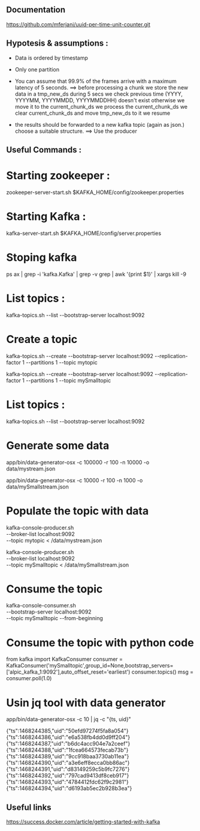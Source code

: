 ## Documentation

https://github.com/mferjani/uuid-per-time-unit-counter.git


## Hypotesis & assumptions :

- Data is ordered by timestamp
- Only one partition


- You can assume that 99.9% of the frames arrive with a maximum latency of 5 seconds.
==>
before processing a chunk we store the new data in a tmp_new_ds during 5 secs
we check previous time (YYYY, YYYYMM, YYYYMMDD, YYYYMMDDHH) doesn't exist otherwise we move it to the current_chunk_ds
we process the current_chunk_ds
we clear current_chunk_ds and move tmp_new_ds to it
we resume

- the results should be forwarded to a new kafka topic (again as json.) choose a suitable structure.
==> Use the producer

## Useful Commands  :

# Starting zookeeper :
zookeeper-server-start.sh $KAFKA_HOME/config/zookeeper.properties

# Starting Kafka :
kafka-server-start.sh $KAFKA_HOME/config/server.properties

# Stoping kafka
ps ax | grep -i 'kafka.Kafka' | grep -v grep | awk '{print $1}' | xargs kill -9

# List topics :
kafka-topics.sh --list --bootstrap-server localhost:9092

# Create a topic
kafka-topics.sh --create --bootstrap-server localhost:9092 --replication-factor 1 --partitions 1 --topic mytopic

kafka-topics.sh --create --bootstrap-server localhost:9092 --replication-factor 1 --partitions 1 --topic mySmalltopic

# List topics :
kafka-topics.sh --list --bootstrap-server localhost:9092

# Generate some data
app/bin/data-generator-osx -c 100000 -r 100 -n 10000 -o data/mystream.json

app/bin/data-generator-osx -c 10000 -r 100 -n 1000 -o data/mySmallstream.json

# Populate the topic with data

kafka-console-producer.sh \
  --broker-list localhost:9092 \
  --topic mytopic < /data/mystream.json


kafka-console-producer.sh \
  --broker-list localhost:9092 \
  --topic mySmalltopic < /data/mySmallstream.json

# Consume the topic
kafka-console-consumer.sh \
  --bootstrap-server localhost:9092 \
  --topic mySmalltopic --from-beginning



# Consume the topic with python code
from kafka import KafkaConsumer
consumer = KafkaConsumer('mySmalltopic',group_id=None,bootstrap_servers=['alpic_kafka_1:9092'],auto_offset_reset='earliest')
consumer.topics()
msg = consumer.poll(1.0)



# Usin jq tool with data generator

app/bin/data-generator-osx -c 10 | jq -c "{ts, uid}"

{"ts":1468244385,"uid":"50efd97274f5fa8a054"}
{"ts":1468244386,"uid":"e6a538fb4dd0d9ff204"}
{"ts":1468244387,"uid":"b6dc4acc904e7a2ceef"}
{"ts":1468244388,"uid":"1fcea664573fecab73b"}
{"ts":1468244389,"uid":"9cc918baa3730ab11ea"}
{"ts":1468244390,"uid":"a3e6eff8ecca0bb86ac"}
{"ts":1468244391,"uid":"d83149259c5b9fc7276"}
{"ts":1468244392,"uid":"797cad9413df8ceb917"}
{"ts":1468244393,"uid":"4784412fdc62f9c2981"}
{"ts":1468244394,"uid":"d6193ab5ec2b928b3ea"}



## Useful links

https://success.docker.com/article/getting-started-with-kafka




